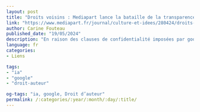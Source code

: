 ```yaml
---
layout: post
title: "Droits voisins : Mediapart lance la bataille de la transparence contre google"
link: "https://www.mediapart.fr/journal/culture-et-idees/280424/droits-voisins-mediapart-lance-la-bataille-de-la-transparence-contre-google"
author: Carine Fouteau
published_date: "19/05/2024"
description: "En raison des clauses de confidentialité imposées par google, Mediapart n’encaissera pas l’argent que lui doit l’entreprise au titre de la propriété intellectuelle. Une question de confiance avec notre lectorat. Contre l’opacité des gafam, un front uni du secteur est plus que jamais nécessaire."
language: fr
categories:
- Liens

tags:
- "ia"
- "google"
- "droit-auteur"

og-tags: "ia, google, Droit d’auteur"
permalink: /:categories/:year/:month/:day/:title/
---
```

